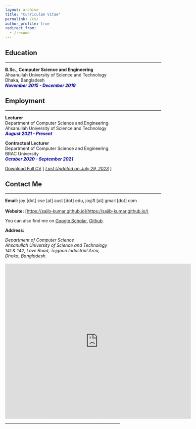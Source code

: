 ```yaml
---
layout: archive
title: "Curriculam Vitae"
permalink: /cv/
author_profile: true
redirect_from:
  - /resume
---
```


## Education 
-------------
<!--- 
<b>M.Sc. in Computer Science and Engineering (Ongoing)</b><br />
Bangladesh University of Engineering and Technology<br />
Dhaka, Bangladesh<br />
<i style='color:#000099;'>**July 2022 - Present**</i>
--->
<b>B.Sc., Computer Science and Engineering</b><br />
Ahsanullah University of Science and Technology<br />
Dhaka, Bangladesh<br />
<i style='color:#000099;'>**November 2015 - December 2019**</i>

## Employment 
-------------
<b>Lecturer</b><br />
Department of Computer Science and Engineering <br/>
Ahsanullah University of Science and Technology<br />
<i style='color:#000099;'>**August 2021 - Present**</i><br/>

<b>Contractual Lecturer</b><br />
Department of Computer Science and Engineering <br/>
BRAC University<br />
<i style='color:#000099;'>**October 2020 - September 2021**</i>

[Download Full CV](https://sajib-kumar.github.io/files/Sajib_Kumar_Saha_Joy__CV_.pdf.pdf) [ <ins>*Last Updated on July 29, 2023*</ins> ]

## Contact Me
-------------

**Email:** joy [dot] cse [at] aust [dot] edu, joyjft [at] gmail [dot] com<br /> 
 <br /> 
**Website:** [https://sajib-kumar.github.io](https://sajib-kumar.github.io/) <br />

You can also find me on [Google Scholar](https://scholar.google.com/citations?user=yt2n7sMAAAAJ&hl=en), [Github](https://github.com/sajib-kumar).


**Address:**
<address>
Department of Computer Science <br /> 
Ahsanullah University of Science and Technology <br /> 
141 & 142, Love Road, Tejgaon Industrial Area, <br />
Dhaka, Bangladesh. <br /> 
</address> 
<br /> 
<div class="mapouter"><div class="gmap_canvas"><iframe width="600" height="500" id="gmap_canvas" src="https://maps.google.com/maps?q=Ahsanullah%20University%20of%20Science%20and%20Technology&t=&z=13&ie=UTF8&iwloc=&output=embed" frameborder="0" scrolling="no" marginheight="0" marginwidth="0"></iframe><a href="https://fmovies-online.net"></a><br><style>.mapouter{position:relative;text-align:right;height:500px;width:600px;}</style><a href="https://www.embedgooglemap.net">embedgooglemap.net</a><style>.gmap_canvas {overflow:hidden;background:none!important;height:500px;width:600px;}</style></div></div>
__________________________________________________________
